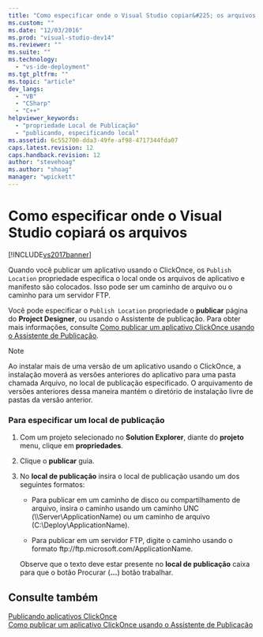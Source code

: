 ```yaml
---
title: "Como especificar onde o Visual Studio copiar&#225; os arquivos | Microsoft Docs"
ms.custom: ""
ms.date: "12/03/2016"
ms.prod: "visual-studio-dev14"
ms.reviewer: ""
ms.suite: ""
ms.technology: 
  - "vs-ide-deployment"
ms.tgt_pltfrm: ""
ms.topic: "article"
dev_langs: 
  - "VB"
  - "CSharp"
  - "C++"
helpviewer_keywords: 
  - "propriedade Local de Publicação"
  - "publicando, especificando local"
ms.assetid: 6c552700-dda3-49fe-af98-4717344fda07
caps.latest.revision: 12
caps.handback.revision: 12
author: "stevehoag"
ms.author: "shoag"
manager: "wpickett"
---
```

# Como especificar onde o Visual Studio copiar&#225; os arquivos
[!INCLUDE[vs2017banner](../code-quality/includes/vs2017banner.md)]

Quando você publicar um aplicativo usando o ClickOnce, os `Publish Location` propriedade especifica o local onde os arquivos de aplicativo e manifesto são colocados.  Isso pode ser um caminho de arquivo ou o caminho para um servidor FTP.  
  
 Você pode especificar o `Publish Location` propriedade o **publicar** página do **Project Designer**, ou usando o Assistente de publicação.  Para obter mais informações, consulte [Como publicar um aplicativo ClickOnce usando o Assistente de Publicação](../Topic/How%20to:%20Publish%20a%20ClickOnce%20Application%20using%20the%20Publish%20Wizard.md).  
  
> [!NOTE]
>  Ao instalar mais de uma versão de um aplicativo usando o ClickOnce, a instalação moverá as versões anteriores do aplicativo para uma pasta chamada Arquivo, no local de publicação especificado.  O arquivamento de versões anteriores dessa maneira mantém o diretório de instalação livre de pastas da versão anterior.  
  
### Para especificar um local de publicação  
  
1.  Com um projeto selecionado no **Solution Explorer**, diante do **projeto** menu, clique em **propriedades**.  
  
2.  Clique o **publicar** guia.  
  
3.  No **local de publicação** insira o local de publicação usando um dos seguintes formatos:  
  
    -   Para publicar em um caminho de disco ou compartilhamento de arquivo, insira o caminho usando um caminho UNC \(\\\\Server\\ApplicationName\) ou um caminho de arquivo \(C:\\Deploy\\ApplicationName\).  
  
    -   Para publicar em um servidor FTP, digite o caminho usando o formato ftp:\/\/ftp.microsoft.com\/ApplicationName.  
  
     Observe que o texto deve estar presente no **local de publicação** caixa para que o botão Procurar \(**...**\) botão trabalhar.  
  
## Consulte também  
 [Publicando aplicativos ClickOnce](../deployment/publishing-clickonce-applications.md)   
 [Como publicar um aplicativo ClickOnce usando o Assistente de Publicação](../Topic/How%20to:%20Publish%20a%20ClickOnce%20Application%20using%20the%20Publish%20Wizard.md)